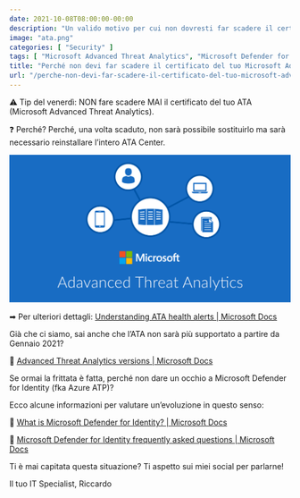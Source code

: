```yaml
---
date: 2021-10-08T08:00:00-00:00
description: "Un valido motivo per cui non dovresti far scadere il certificato del tuo Microsoft Advanced Threat Analytics"
image: "ata.png"
categories: [ "Security" ]
tags: [ "Microsoft Advanced Threat Analytics", "Microsoft Defender for Identity"]
title: "Perché non devi far scadere il certificato del tuo Microsoft Advanced Threat Analytics (ATA)"
url: "/perche-non-devi-far-scadere-il-certificato-del-tuo-microsoft-advanced-threat-analytics-ata"
---
```

⚠ Tip del venerdì: NON fare scadere MAI il certificato del tuo ATA (Microsoft Advanced Threat Analytics).

❓ Perché? Perché, una volta scaduto, non sarà possibile sostituirlo ma sarà necessario reinstallare l’intero ATA Center.

![Microsoft Advanced Threat Analytics](ata.png)

➡ Per ulteriori dettagli: [Understanding ATA health alerts | Microsoft Docs](https://docs.microsoft.com/en-us/advanced-threat-analytics/monitoring-alerts#ata-center-certificate-expired)

Già che ci siamo, sai anche che l’ATA non sarà più supportato a partire da Gennaio 2021?

📑 [Advanced Threat Analytics versions | Microsoft Docs](https://docs.microsoft.com/en-us/advanced-threat-analytics/ata-versions)

Se ormai la frittata è fatta, perché non dare un occhio a Microsoft Defender for Identity (fka Azure ATP)?

Ecco alcune informazioni per valutare un’evoluzione in questo senso:

📑 [What is Microsoft Defender for Identity? | Microsoft Docs](https://docs.microsoft.com/en-us/defender-for-identity/what-is)

📑 [Microsoft Defender for Identity frequently asked questions | Microsoft Docs](https://docs.microsoft.com/en-us/defender-for-identity/technical-faq#what-is-the-difference-between-advanced-threat-analytics--ata--and-defender-for-identity)

Ti è mai capitata questa situazione? Ti aspetto sui miei social per parlarne!

Il tuo IT Specialist, Riccardo
